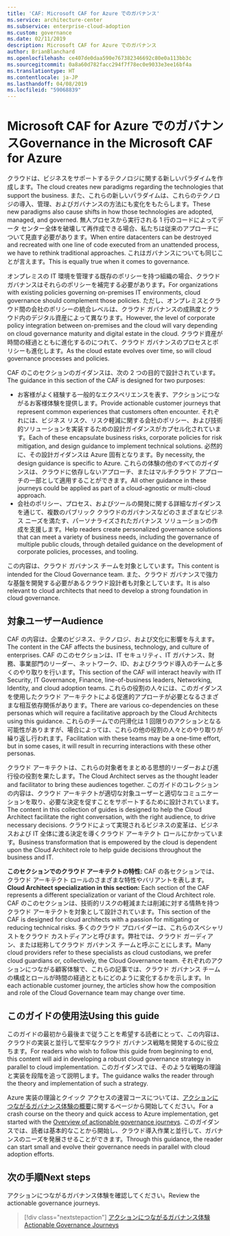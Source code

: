 ```yaml
---
title: 'CAF: Microsoft CAF for Azure でのガバナンス'
ms.service: architecture-center
ms.subservice: enterprise-cloud-adoption
ms.custom: governance
ms.date: 02/11/2019
description: Microsoft CAF for Azure でのガバナンス
author: BrianBlanchard
ms.openlocfilehash: ce407de0daa590e767382346692c80e0a113bb3c
ms.sourcegitcommit: 0a8a60d782facc294f7f78ec0e9033e3ee16bf4a
ms.translationtype: HT
ms.contentlocale: ja-JP
ms.lasthandoff: 04/08/2019
ms.locfileid: "59068839"
---
```

# <a name="governance-in-the-microsoft-caf-for-azure"></a><span data-ttu-id="a0fec-103">Microsoft CAF for Azure でのガバナンス</span><span class="sxs-lookup"><span data-stu-id="a0fec-103">Governance in the Microsoft CAF for Azure</span></span>

<span data-ttu-id="a0fec-104">クラウドは、ビジネスをサポートするテクノロジに関する新しいパラダイムを作成します。</span><span class="sxs-lookup"><span data-stu-id="a0fec-104">The cloud creates new paradigms regarding the technologies that support the business.</span></span> <span data-ttu-id="a0fec-105">また、これらの新しいパラダイムは、これらのテクノロジの導入、管理、およびガバナンスの方法にも変化をもたらします。</span><span class="sxs-lookup"><span data-stu-id="a0fec-105">These new paradigms also cause shifts in how those technologies are adopted, managed, and governed.</span></span> <span data-ttu-id="a0fec-106">無人プロセスから実行される 1 行のコードによってデータ センター全体を破壊して再作成できる場合、私たちは従来のアプローチについて見直す必要があります。</span><span class="sxs-lookup"><span data-stu-id="a0fec-106">When entire datacenters can be destroyed and recreated with one line of code executed from an unattended process, we have to rethink traditional approaches.</span></span> <span data-ttu-id="a0fec-107">これはガバナンスについても同じことが言えます。</span><span class="sxs-lookup"><span data-stu-id="a0fec-107">This is equally true when it comes to governance.</span></span>

<span data-ttu-id="a0fec-108">オンプレミスの IT 環境を管理する既存のポリシーを持つ組織の場合、クラウド ガバナンスはそれらのポリシーを補完する必要があります。</span><span class="sxs-lookup"><span data-stu-id="a0fec-108">For organizations with existing policies governing on-premises IT environments, cloud governance should complement those policies.</span></span> <span data-ttu-id="a0fec-109">ただし、オンプレミスとクラウド間の会社のポリシーの統合レベルは、クラウド ガバナンスの成熟度とクラウド内のデジタル資産によって異なります。</span><span class="sxs-lookup"><span data-stu-id="a0fec-109">However, the level of corporate policy integration between on-premises and the cloud will vary depending on cloud governance maturity and digital estate in the cloud.</span></span> <span data-ttu-id="a0fec-110">クラウド資産が時間の経過とともに進化するのにつれて、クラウド ガバナンスのプロセスとポリシーも進化します。</span><span class="sxs-lookup"><span data-stu-id="a0fec-110">As the cloud estate evolves over time, so will cloud governance processes and policies.</span></span>

<span data-ttu-id="a0fec-111">CAF のこのセクションのガイダンスは、次の 2 つの目的で設計されています。</span><span class="sxs-lookup"><span data-stu-id="a0fec-111">The guidance in this section of the CAF is designed for two purposes:</span></span>

* <span data-ttu-id="a0fec-112">お客様がよく経験する一般的なエクスペリエンスを表す、アクションにつながるお客様体験を提供します。</span><span class="sxs-lookup"><span data-stu-id="a0fec-112">Provide actionable customer journeys that represent common experiences that customers often encounter.</span></span> <span data-ttu-id="a0fec-113">それぞれには、ビジネス リスク、リスク軽減に関する会社のポリシー、および技術的ソリューションを実装するための設計ガイダンスがカプセル化されています。</span><span class="sxs-lookup"><span data-stu-id="a0fec-113">Each of these encapsulate business risks, corporate policies for risk mitigation, and design guidance to implement technical solutions.</span></span> <span data-ttu-id="a0fec-114">必然的に、その設計ガイダンスは Azure 固有となります。</span><span class="sxs-lookup"><span data-stu-id="a0fec-114">By necessity, the design guidance is specific to Azure.</span></span> <span data-ttu-id="a0fec-115">これらの体験の他のすべてのガイダンスは、クラウドに依存しないアプローチ、またはマルチクラウド アプローチの一部として適用することができます。</span><span class="sxs-lookup"><span data-stu-id="a0fec-115">All other guidance in these journeys could be applied as part of a cloud-agnostic or multi-cloud approach.</span></span>
* <span data-ttu-id="a0fec-116">会社のポリシー、プロセス、およびツールの開発に関する詳細なガイダンスを通じて、複数のパブリック クラウドのガバナンスなどのさまざまなビジネス ニーズを満たす、パーソナライズされたガバナンス ソリューションの作成を支援します。</span><span class="sxs-lookup"><span data-stu-id="a0fec-116">Help readers create personalized governance solutions that can meet a variety of business needs, including the governance of multiple public clouds, through detailed guidance on the development of corporate policies, processes, and tooling.</span></span>

<span data-ttu-id="a0fec-117">この内容は、クラウド ガバナンス チームを対象としています。</span><span class="sxs-lookup"><span data-stu-id="a0fec-117">This content is intended for the Cloud Governance team.</span></span> <span data-ttu-id="a0fec-118">また、クラウド ガバナンスで強力な基盤を開発する必要があるクラウド設計者も対象としています。</span><span class="sxs-lookup"><span data-stu-id="a0fec-118">It is also relevant to cloud architects that need to develop a strong foundation in cloud governance.</span></span>

## <a name="audience"></a><span data-ttu-id="a0fec-119">対象ユーザー</span><span class="sxs-lookup"><span data-stu-id="a0fec-119">Audience</span></span>

<span data-ttu-id="a0fec-120">CAF の内容は、企業のビジネス、テクノロジ、および文化に影響を与えます。</span><span class="sxs-lookup"><span data-stu-id="a0fec-120">The content in the CAF affects the business, technology, and culture of enterprises.</span></span> <span data-ttu-id="a0fec-121">CAF のこのセクションは、IT セキュリティ、IT ガバナンス、財務、事業部門のリーダー、ネットワーク、ID、およびクラウド導入のチームと多くのやり取りを行います。</span><span class="sxs-lookup"><span data-stu-id="a0fec-121">This section of the CAF will interact heavily with IT Security, IT Governance, Finance, line-of-business leaders, Networking, Identity, and cloud adoption teams.</span></span> <span data-ttu-id="a0fec-122">これらの役割の人々には、このガイダンスを使用したクラウド アーキテクトによる促進的アプローチが必要となるさまざまな相互依存関係があります。</span><span class="sxs-lookup"><span data-stu-id="a0fec-122">There are various co-dependencies on these personas which will require a facilitative approach by the Cloud Architects using this guidance.</span></span> <span data-ttu-id="a0fec-123">これらのチームでの円滑化は 1 回限りのアクションとなる可能性がありますが、場合によっては、これらの他の役割の人々とのやり取りが繰り返し行われます。</span><span class="sxs-lookup"><span data-stu-id="a0fec-123">Facilitation with these teams may be a one-time effort, but in some cases, it will result in recurring interactions with these other personas.</span></span>

<span data-ttu-id="a0fec-124">クラウド アーキテクトは、これらの対象者をまとめる思想的リーダーおよび進行役の役割を果たします。</span><span class="sxs-lookup"><span data-stu-id="a0fec-124">The Cloud Architect serves as the thought leader and facilitator to bring these audiences together.</span></span> <span data-ttu-id="a0fec-125">このガイドのコレクションの内容は、クラウド アーキテクトが適切な対象ユーザーと適切なコミュニケーションを取り、必要な決定を促すことをサポートするために設計されています。</span><span class="sxs-lookup"><span data-stu-id="a0fec-125">The content in this collection of guides is designed to help the Cloud Architect facilitate the right conversation, with the right audience, to drive necessary decisions.</span></span> <span data-ttu-id="a0fec-126">クラウドによって実現されるビジネスの変革は、ビジネスおよび IT 全体に渡る決定を導くクラウド アーキテクト ロールにかかっています。</span><span class="sxs-lookup"><span data-stu-id="a0fec-126">Business transformation that is empowered by the cloud is dependent upon the Cloud Architect role to help guide decisions throughout the business and IT.</span></span>

<span data-ttu-id="a0fec-127">**このセクションでのクラウド アーキテクトの特性:** CAF の各セクションでは、クラウド アーキテクト ロールのさまざまな特性やバリアントを表します。</span><span class="sxs-lookup"><span data-stu-id="a0fec-127">**Cloud Architect specialization in this section:** Each section of the CAF represents a different specialization or variant of the Cloud Architect role.</span></span> <span data-ttu-id="a0fec-128">CAF のこのセクションは、技術的リスクの軽減または削減に対する情熱を持つクラウド アーキテクトを対象として設計されています。</span><span class="sxs-lookup"><span data-stu-id="a0fec-128">This section of the CAF is designed for cloud architects with a passion for mitigating or reducing technical risks.</span></span> <span data-ttu-id="a0fec-129">多くのクラウド プロバイダーは、これらのスペシャリストをクラウド カストディアンと呼びます。弊社では、クラウド ガーディアン、または総称してクラウド ガバナンス チームと呼ぶことにします。</span><span class="sxs-lookup"><span data-stu-id="a0fec-129">Many cloud providers refer to these specialists as cloud custodians, we prefer cloud guardians or, collectively, the Cloud Governance team.</span></span> <span data-ttu-id="a0fec-130">それぞれのアクションにつながる顧客体験で、これらの記事では、クラウド ガバナンス チームの構成とロールが時間の経過とともにどのように変化するかを示します。</span><span class="sxs-lookup"><span data-stu-id="a0fec-130">In each actionable customer journey, the articles show how the composition and role of the Cloud Governance team may change over time.</span></span>

## <a name="using-this-guide"></a><span data-ttu-id="a0fec-131">このガイドの使用法</span><span class="sxs-lookup"><span data-stu-id="a0fec-131">Using this guide</span></span>

<span data-ttu-id="a0fec-132">このガイドの最初から最後まで従うことを希望する読者にとって、この内容は、クラウドの実装と並行して堅牢なクラウド ガバナンス戦略を開発するのに役立ちます。</span><span class="sxs-lookup"><span data-stu-id="a0fec-132">For readers who wish to follow this guide from beginning to end, this content will aid in developing a robust cloud governance strategy in parallel to cloud implementation.</span></span> <span data-ttu-id="a0fec-133">このガイダンスでは、そのような戦略の理論と実装を段階を追って説明します。</span><span class="sxs-lookup"><span data-stu-id="a0fec-133">The guidance walks the reader through the theory and implementation of such a strategy.</span></span>

<span data-ttu-id="a0fec-134">Azure 実装の理論とクイック アクセスの速習コースについては、[アクションにつながるガバナンス体験の概要](./journeys/overview.md)に関するページから開始してください。</span><span class="sxs-lookup"><span data-stu-id="a0fec-134">For a crash course on the theory and quick access to Azure implementation, get started with the [Overview of actionable governance journeys](./journeys/overview.md).</span></span> <span data-ttu-id="a0fec-135">このガイダンスでは、読者は基本的なことから開始し、クラウド導入作業と並行して、ガバナンスのニーズを発展させることができます。</span><span class="sxs-lookup"><span data-stu-id="a0fec-135">Through this guidance, the reader can start small and evolve their governance needs in parallel with cloud adoption efforts.</span></span>

## <a name="next-steps"></a><span data-ttu-id="a0fec-136">次の手順</span><span class="sxs-lookup"><span data-stu-id="a0fec-136">Next steps</span></span>

<span data-ttu-id="a0fec-137">アクションにつながるガバナンス体験を確認してください。</span><span class="sxs-lookup"><span data-stu-id="a0fec-137">Review the actionable governance journeys.</span></span>

> [!div class="nextstepaction"]
> [<span data-ttu-id="a0fec-138">アクションにつながるガバナンス体験</span><span class="sxs-lookup"><span data-stu-id="a0fec-138">Actionable Governance Journeys</span></span>](./journeys/overview.md)
